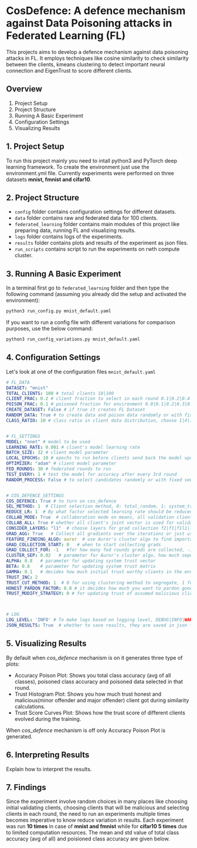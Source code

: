 # CosDefence: A defence mechanism against Data Poisoning attacks in Federated Learning (FL)

This projects aims to develop a defence mechanism against data poisoning attacks in FL. It employs techniques like cosine similarity to check similarity between the clients, kmeans clustering to detect important neural connection and EigenTrust to score different clients.

## Overview

1. Project Setup
2. Project Structure
3. Running A Basic Experiment
4. Configuration Settings
5. Visualizing Results

## 1. Project Setup

To run this project mainly you need to intall python3 and PyTorch deep learning framework. To create the environment just use the environment.yml file. Currently experiments were performed on three datasets **mnist, fmnist and cifar10**.

## 2. Project Structure

- `config` folder contains configuration settings for different datasets.
- `data` folder contains raw and federated data for 100 clients.
- `federated_learning` folder contains main modules of this project like preparing data, running FL and visualizing results.
- `logs` folder contains logs of the experiments.
- `results` folder contains plots and results of the experiment as json files.
- `run_scripts` contains script to run the experiments on rwth compute cluster.

## 3. Running A Basic Experiment

In a terminal first go to `federated_learning` folder and then type the following command (assuming you already did the setup and activated the environment):

```bash
python3 run_config.py mnist_default.yaml
```

If you want to run a config file with different variations for comparison purposes, use the below command:

```bash
python3 run_config_variations.py mnist_default.yaml
```

## 4. Configuration Settings

Let's look at one of the configuration files `mnist_default.yaml`

```yaml
# FL_DATA
DATASET: "mnist"
TOTAL_CLIENTS: 100 # total clients 10|100
CLIENT_FRAC: 0.2 # client fraction to select in each round 0.1|0.2|0.4
POISON_FRAC: 0.1 # poisoned fraction for environment 0.0|0.1|0.2|0.3|0.4|0.5|0.6|0.7|0.8|0.9
CREATE_DATASET: False # if true it creates FL Dataset
RANDOM_DATA: True # to create data and poison data randomly or with fixed seed 42 
CLASS_RATIO: 10 # class ratio in client data distribution, choose 1|4|10


# FL_SETTINGS
MODEL: "nnet" # model to be used
LEARNING_RATE: 0.001 # client's model learning rate
BATCH_SIZE: 32 # client model parameter
LOCAL_EPOCHS: 10 # epochs to run before clients send back the model update
OPTIMIZER: "adam" # client model parameter
FED_ROUNDS: 30 # federated rounds to run
TEST_EVERY: 1 # test the model for accuracy after every 3rd round
RANDOM_PROCESS: False # to select candidates randomly or with fixed seed 42 


# COS_DEFENCE_SETTINGS
COS_DEFENCE: True # to turn on cos_defence
SEL_METHOD: 1  # Client selection method, 0: total_random, 1: system_trust as probability, 2: top k clients according to system_trust
REDUCE_LR: 1  # By what factor selected learning rate should be reduced in the starting before the cos_defence mechanism starts trust based gathering.
COLLAB_MODE: True  # collaboration mode on means, all validation clients jointly assign trust
COLLAB_ALL: True # whether all client's joint vector is used for validation or top half
CONSIDER_LAYERS: "l1"  # choose layers for grad collection f2|f1|f1l1|l1|l2|all
GRAD_AGG: True   # Collect all gradients over the iterations or just use last iteration grads
FEATURE_FINDING_ALGO: auror  # use Auror's cluster algo to find important neural units in the layers, other options none|auror_plus
GRAD_COLLECTION_START: 0   # when to start collecting grads 
GRAD_COLLECT_FOR: -1   #for how many fed rounds grads are collected, -1 means selected based on client_frac 
CLUSTER_SEP: 0.02   # parameter for Auror's cluster algo, how much seperation between clusters to consider them important
ALPHA: 0.8   # parameter for updating system trust vector
BETA: 0.8    # parameter for updating system trust matrix
GAMMA: 0.1   # decides how much initial trust worthy clients in the environment
TRUST_INC: 2
TRUST_CUT_METHOD: 1  # 0 for using clustering method to segregate, 1 for using median, mean, std method, 2 for none
HONEST_PARDON_FACTOR: 0.8 # it decides how much you want to pardon good clients getting bad trust values
TRUST_MODIFY_STRATEGY: 0 # for updating trust of assumed malicious clients , 0 for normal, 1 for resetting trust axis



# LOG
LOG_LEVEL: 'INFO' # To make logs based on logging level, DEBUG|INFO|WARNING|ERROR|CRITICAL
JSON_RESULTS: True  # whether to save results, they are saved in json files for later visualization
```

## 5. Visualizing Results

By default when _cos_defence_ mechanism is on it generates three type of plots:

- Accuracy Poison Plot: Shows you total class accuracy (avg of all classes), poisoned class accuracy and poisoned data selected in that round.
- Trust Histogram Plot: Shows you how much trust honest and malicious(minor offender and major offender) client got during similarity calculations.
- Trust Score Curves Plot: Shows how the trust score of different clients evolved during the training.

When _cos_defence_ mechanism is off only Accuracy Poison Plot is generated.

## 6. Interpreting Results

Explain how to interpret the results.

## 7. Findings

Since the experiment involve random choices in many places like choosing initial validating clients, choosing clients that will be malicious and selecting clients in each round, the need to run an experiments multiple times becomes imperative to know reduce variation in results.
Each experiment was run **10 times** in case of **mnist and fmnist** while for **cifar10 5 times** due to limited computation resources. The mean and std value of total class accuracy (avg of all) and poisioned class accuracy are given below.
